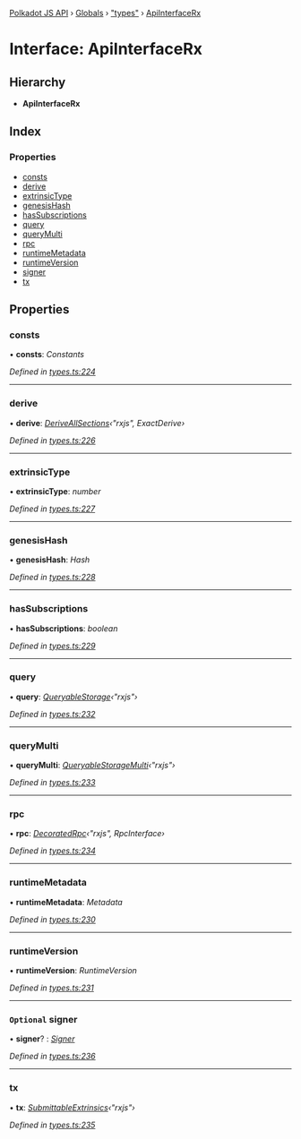 [Polkadot JS API](../README.md) › [Globals](../globals.md) › ["types"](../modules/_types_.md) › [ApiInterfaceRx](_types_.apiinterfacerx.md)

# Interface: ApiInterfaceRx

## Hierarchy

* **ApiInterfaceRx**

## Index

### Properties

* [consts](_types_.apiinterfacerx.md#consts)
* [derive](_types_.apiinterfacerx.md#derive)
* [extrinsicType](_types_.apiinterfacerx.md#extrinsictype)
* [genesisHash](_types_.apiinterfacerx.md#genesishash)
* [hasSubscriptions](_types_.apiinterfacerx.md#hassubscriptions)
* [query](_types_.apiinterfacerx.md#query)
* [queryMulti](_types_.apiinterfacerx.md#querymulti)
* [rpc](_types_.apiinterfacerx.md#rpc)
* [runtimeMetadata](_types_.apiinterfacerx.md#runtimemetadata)
* [runtimeVersion](_types_.apiinterfacerx.md#runtimeversion)
* [signer](_types_.apiinterfacerx.md#optional-signer)
* [tx](_types_.apiinterfacerx.md#tx)

## Properties

###  consts

• **consts**: *Constants*

*Defined in [types.ts:224](https://github.com/polkadot-js/api/blob/b2daf7482f/packages/api/src/types.ts#L224)*

___

###  derive

• **derive**: *[DeriveAllSections](../modules/_util_decorate_.md#deriveallsections)‹"rxjs", ExactDerive›*

*Defined in [types.ts:226](https://github.com/polkadot-js/api/blob/b2daf7482f/packages/api/src/types.ts#L226)*

___

###  extrinsicType

• **extrinsicType**: *number*

*Defined in [types.ts:227](https://github.com/polkadot-js/api/blob/b2daf7482f/packages/api/src/types.ts#L227)*

___

###  genesisHash

• **genesisHash**: *Hash*

*Defined in [types.ts:228](https://github.com/polkadot-js/api/blob/b2daf7482f/packages/api/src/types.ts#L228)*

___

###  hasSubscriptions

• **hasSubscriptions**: *boolean*

*Defined in [types.ts:229](https://github.com/polkadot-js/api/blob/b2daf7482f/packages/api/src/types.ts#L229)*

___

###  query

• **query**: *[QueryableStorage](_types_.queryablestorage.md)‹"rxjs"›*

*Defined in [types.ts:232](https://github.com/polkadot-js/api/blob/b2daf7482f/packages/api/src/types.ts#L232)*

___

###  queryMulti

• **queryMulti**: *[QueryableStorageMulti](../modules/_types_.md#queryablestoragemulti)‹"rxjs"›*

*Defined in [types.ts:233](https://github.com/polkadot-js/api/blob/b2daf7482f/packages/api/src/types.ts#L233)*

___

###  rpc

• **rpc**: *[DecoratedRpc](../modules/_types_.md#decoratedrpc)‹"rxjs", RpcInterface›*

*Defined in [types.ts:234](https://github.com/polkadot-js/api/blob/b2daf7482f/packages/api/src/types.ts#L234)*

___

###  runtimeMetadata

• **runtimeMetadata**: *Metadata*

*Defined in [types.ts:230](https://github.com/polkadot-js/api/blob/b2daf7482f/packages/api/src/types.ts#L230)*

___

###  runtimeVersion

• **runtimeVersion**: *RuntimeVersion*

*Defined in [types.ts:231](https://github.com/polkadot-js/api/blob/b2daf7482f/packages/api/src/types.ts#L231)*

___

### `Optional` signer

• **signer**? : *[Signer](_types_.signer.md)*

*Defined in [types.ts:236](https://github.com/polkadot-js/api/blob/b2daf7482f/packages/api/src/types.ts#L236)*

___

###  tx

• **tx**: *[SubmittableExtrinsics](_types_.submittableextrinsics.md)‹"rxjs"›*

*Defined in [types.ts:235](https://github.com/polkadot-js/api/blob/b2daf7482f/packages/api/src/types.ts#L235)*
